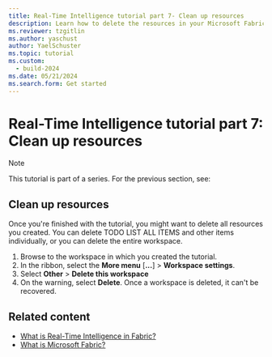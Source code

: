 ```yaml
---
title: Real-Time Intelligence tutorial part 7- Clean up resources
description: Learn how to delete the resources in your Microsoft Fabric workspace.
ms.reviewer: tzgitlin
ms.author: yaschust
author: YaelSchuster
ms.topic: tutorial
ms.custom:
  - build-2024
ms.date: 05/21/2024
ms.search.form: Get started
---
```

# Real-Time Intelligence tutorial part 7: Clean up resources

> [!NOTE]
> This tutorial is part of a series. For the previous section, see:  

## Clean up resources

Once you're finished with the tutorial, you might want to delete all resources you created. You can delete TODO LIST ALL ITEMS and other items individually, or you can delete the entire workspace.

1. Browse to the workspace in which you created the tutorial.
1. In the ribbon, select the **More menu** [**...**] > **Workspace settings**.
1. Select **Other** > **Delete this workspace**
1. On the warning, select **Delete**. Once a workspace is deleted, it can't be recovered.

## Related content

* [What is Real-Time Intelligence in Fabric?](overview.md)
* [What is Microsoft Fabric?](../get-started/microsoft-fabric-overview.md)
